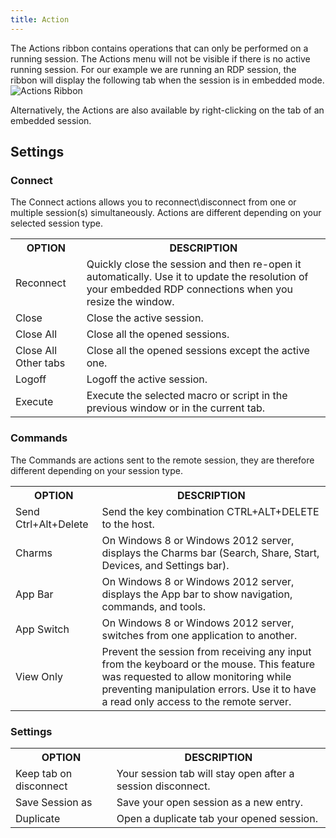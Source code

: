 ```yaml
---
title: Action
---
```

The Actions ribbon contains operations that can only be performed on a running session. The Actions menu will not be visible if there is no active running session. For our example we are running an RDP session, the ribbon will display the following tab when the session is in embedded mode.  
![Actions Ribbon](/img/en/rdm/mac/clip10331.png) 

Alternatively, the Actions are also available by right-clicking on the tab of an embedded session. 

## Settings 

### Connect 

The Connect actions allows you to reconnect\disconnect from one or multiple session(s) simultaneously. Actions are different depending on your selected session type. 

<table>
	<tr>
		<th>
OPTION 
		</th>
		<th>
DESCRIPTION 
		</th>
	</tr>
	<tr>
		<td>
Reconnect 
		</td>
		<td>
Quickly close the session and then re-open it automatically. Use it to update the resolution of your embedded RDP connections when you resize the window. 
		</td>
	</tr>
	<tr>
		<td>
Close 
		</td>
		<td>
Close the active session. 
		</td>
	</tr>
	<tr>
		<td>
Close All 
		</td>
		<td>
Close all the opened sessions. 
		</td>
	</tr>
	<tr>
		<td>
Close All Other tabs 
		</td>
		<td>
Close all the opened sessions except the active one. 
		</td>
	</tr>
	<tr>
		<td>
Logoff 
		</td>
		<td>
Logoff the active session. 
		</td>
	</tr>
	<tr>
		<td>
Execute 
		</td>
		<td>
Execute the selected macro or script in the previous window or in the current tab. 
		</td>
	</tr>
</table>

### Commands 

The Commands are actions sent to the remote session, they are therefore different depending on your session type. 

<table>
	<tr>
		<th>
OPTION 
		</th>
		<th>
DESCRIPTION 
		</th>
	</tr>
	<tr>
		<td>
Send Ctrl+Alt+Delete 
		</td>
		<td>
Send the key combination CTRL+ALT+DELETE to the host. 
		</td>
	</tr>
	<tr>
		<td>
Charms 
		</td>
		<td>
On Windows 8 or Windows 2012 server, displays the Charms bar (Search, Share, Start, Devices, and Settings bar). 
		</td>
	</tr>
	<tr>
		<td>
App Bar 
		</td>
		<td>
On Windows 8 or Windows 2012 server, displays the App bar to show navigation, commands, and tools. 
		</td>
	</tr>
	<tr>
		<td>
App Switch 
		</td>
		<td>
On Windows 8 or Windows 2012 server, switches from one application to another. 
		</td>
	</tr>
	<tr>
		<td>
View Only 
		</td>
		<td>
Prevent the session from receiving any input from the keyboard or the mouse. This feature was requested to allow monitoring while preventing manipulation errors. Use it to have a read only access to the remote server. 
		</td>
	</tr>
</table>

### Settings 

<table>
	<tr>
		<th>
OPTION 
		</th>
		<th>
DESCRIPTION 
		</th>
	</tr>
	<tr>
		<td>
Keep tab on disconnect 
		</td>
		<td>
Your session tab will stay open after a session disconnect. 
		</td>
	</tr>
	<tr>
		<td>
Save Session as 
		</td>
		<td>
Save your open session as a new entry. 
		</td>
	</tr>
	<tr>
		<td>
Duplicate 
		</td>
		<td>
Open a duplicate tab your opened session. 
		</td>
	</tr>
</table>


